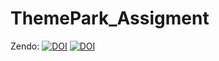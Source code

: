 # ThemePark_Assigment
Zendo:
<a href="https://zenodo.org/badge/latestdoi/418639335"><img src="https://zenodo.org/badge/418639335.svg" alt="DOI"></a>
[![DOI](https://zenodo.org/badge/418639335.svg)](https://zenodo.org/badge/latestdoi/418639335)

